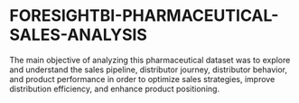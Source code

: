 # FORESIGHTBI-PHARMACEUTICAL-SALES-ANALYSIS
The main objective of analyzing this pharmaceutical dataset was to explore and understand the sales pipeline, distributor journey, distributor behavior, and product performance in order to optimize sales strategies, improve distribution efficiency, and enhance product positioning.
